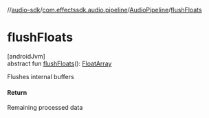//[audio-sdk](../../../index.md)/[com.effectssdk.audio.pipeline](../index.md)/[AudioPipeline](index.md)/[flushFloats](flush-floats.md)

# flushFloats

[androidJvm]\
abstract fun [flushFloats](flush-floats.md)(): [FloatArray](https://kotlinlang.org/api/core/kotlin-stdlib/kotlin/-float-array/index.html)

Flushes internal buffers

#### Return

Remaining processed data